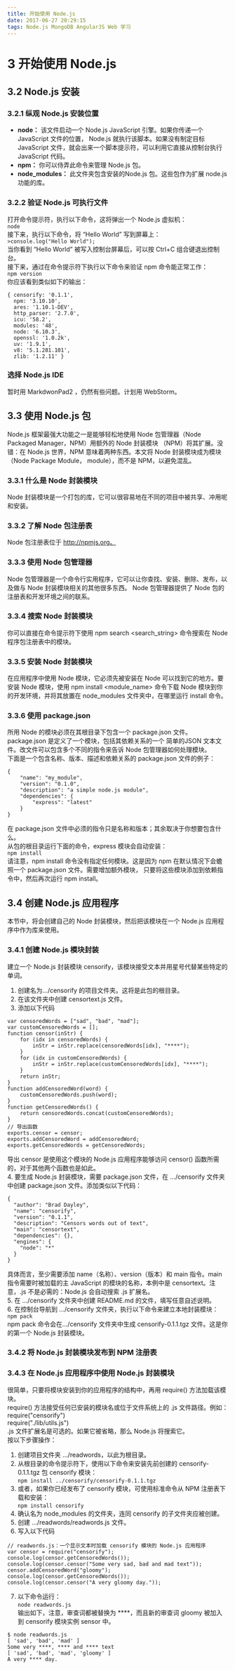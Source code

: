 ```yaml
---
title: 开始使用 Node.js 
date: 2017-06-27 20:29:15
tags: Node.js MongoDB AngularJS Web 学习
---
```

# 3 开始使用 Node.js  

## 3.2 Node.js 安装  

### 3.2.1 纵观 Node.js 安装位置  
- **node：** 该文件启动一个 Node.js JavaScript 引擎。如果你传递一个 JavaScript 文件的位置， Node.js 就执行该脚本。如果没有制定目标 JavaScript 文件，就会出来一个脚本提示符，可以利用它直接从控制台执行 JavaScript 代码。  
- **npm：** 你可以侍弄此命令来管理 Node.js 包。  
- **node_modules：** 此文件夹包含安装的Node.js 包。这些包作为扩展 node.js 功能的库。  

### 3.2.2 验证 Node.js 可执行文件  
打开命令提示符，执行以下命令，这将弹出一个 Node.js 虚拟机：  
`node`  
接下来，执行以下命令，将 “Hello World” 写到屏幕上：  
`>console.log("Hello World");`  
当你看到 “Hello World” 被写入控制台屏幕后，可以按 Ctrl+C 组合键退出控制台。  
接下来，通过在命令提示符下执行以下命令来验证 npm 命令能正常工作：  
`npm version`  
你应该看到类似如下的输出：  
```
{ censorify: '0.1.1',  
  npm: '3.10.10',  
  ares: '1.10.1-DEV',  
  http_parser: '2.7.0',  
  icu: '58.2',  
  modules: '48',  
  node: '6.10.3',  
  openssl: '1.0.2k',  
  uv: '1.9.1',  
  v8: '5.1.281.101',  
  zlib: '1.2.11' }  
```  

### 选择 Node.js IDE  
暂时用 MarkdwonPad2 ，仍然有些问题。计划用 WebStorm。  

## 3.3 使用 Node.js 包  
Node.js 框架最强大功能之一是能够轻松地使用 Node 包管理器（Node Packaged Manager，NPM）用额外的 Node 封装模块
（NPM）将其扩展。没错：在 Node.js 世界，NPM 意味着两种东西。本文将 Node 封装模块成为模块（Node Package Module，
module），而不是 NPM，以避免混乱。  

### 3.3.1 什么是 Node 封装模块  
Node 封装模块是一个打包的库，它可以很容易地在不同的项目中被共享、冲用呢和安装。  

### 3.3.2 了解 Node 包注册表  
Node 包注册表位于 http://npmjs.org。  

### 3.3.3 使用 Node 包管理器  
Node 包管理器是一个命令行实用程序，它可以让你查找、安装、删除、发布，以及做与 Node 封装模块相关的其他很多东西。
Node 包管理器提供了 Node 包的注册表和开发环境之间的联系。  

### 3.3.4 搜索 Node 封装模块  
你可以直接在命令提示符下使用 npm search <search_string> 命令搜索在 Node 程序包注册表中的模块。  

### 3.3.5 安装 Node 封装模块  
在应用程序中使用 Node 模块，它必须先被安装在 Node 可以找到它的地方。要安装 Node 模块，使用 npm install <module_name>
命令下载 Node 模块到你的开发环境，并将其放置在 node_modules 文件夹中，在哪里运行 install 命令。  

### 3.3.6 使用 package.json  
所用 Node 的模块必须在其根目录下包含一个 package.json 文件。package.json 是定义了一个模块，包括其依赖关系的一个
简单的JSON 文本文件。改文件可以包含多个不同的指令来告诉 Node 包管理器如何处理模块。  
下面是一个包含名称、版本、描述和依赖关系的 package.json 文件的例子：  
```
{
    "name": "my_module",
    "version": "0.1.0",
    "description": "a simple node.js module",
    "dependencies": {
        "express": "latest"
    }
}
```
在 package.json 文件中必须的指令只是名称和版本；其余取决于你想要包含什么。  
从包的根目录运行下面的命令，express 模块会自动安装：  
`npm install`  
请注意，npm install 命令没有指定任何模块。这是因为 npm 在默认情况下会蟾照一个 package.json 文件。需要增加额外模块，
只要将这些模块添加到依赖指令中，然后再次运行 npm install。  

## 3.4 创建 Node.js 应用程序  
本节中，将会创建自己的 Node 封装模块，然后把该模块在一个 Node.js 应用程序中作为库来使用。  

### 3.4.1 创建 Node.js 模块封装  
建立一个 Node.js 封装模块 censorify，该模块接受文本并用星号代替某些特定的单词。  
1. 创建名为.../censorify 的项目文件夹。这将是此包的根目录。    
2. 在该文件夹中创建 censortext.js 文件。  
3. 添加以下代码  
```
var censoredWords = ["sad", "bad", "mad"];
var customCensoredWords = [];
function censor(inStr) {
    for (idx in censoredWords) {
        inStr = inStr.replace(censoredWords[idx], "****");
    }
    for (idx in customCensoredWords) {
        inStr = inStr.replace(customCensoredWords[idx], "****");
    }
    return inStr;
}
function addCensoredWord(word) {
    customCensoredWords.push(word);
}
function getCensoredWords() {
    return censoredWords.concat(customCensoredWords);
}
// 导出函数
exports.censor = censor;
exports.addCensoredWord = addCensoredWord;
exports.getCensoredWords = getCensoredWords;
```
导出 censor 是使用这个模块的 Node.js 应用程序能够访问 censor() 函数所需的，对于其他两个函数也是如此。  
4. 要生成 Node.js 封装模块，需要 package.json 文件，在 .../censorify 文件夹中创建 package.json 
文件。添加类似以下代码：  
```
{
  "author": "Brad Dayley",
  "name": "censorify",
  "version": "0.1.1",
  "description": "Censors words out of text",
  "main": "censortext",
  "dependencies": {},
  "engines": {
    "node": "*"
  }
}
```  
具体而言，至少需要添加 name（名称）、version（版本）和 main 指令。main 指令需要时被加载的主 JavaScript 
的模块的名称，本例中是 censortext。注意，.js 不是必需的：Node.js 会自动搜索 .js 扩展名。  
5. 在 .../censorify 文件夹中创建 README.md 的文件，填写任意自述说明。  
6. 在控制台导航到 .../censorify 文件夹，执行以下命令来建立本地封装模块：  
`npm pack`  
npm pack 命令会在.../censorify 文件夹中生成 censorify-0.1.1.tgz 文件。这是你的第一个 Node.js 
封装模块。   

### 3.4.2 将 Node.js 封装模块发布到 NPM 注册表   

### 3.4.3 在 Node.js 应用程序中使用 Node.js 封装模块   
很简单，只要将模块安装到你的应用程序的结构中，再用 require() 方法加载该模块。  
require() 方法接受任何已安装的模块名或位于文件系统上的 .js 文件路径。例如：  
require("censorify")  
require("./lib/utils.js")  
.js 文件扩展名是可选的。如果它被省略，那么 Node.js 将搜索它。  
按以下步骤操作：  
1. 创建项目文件夹 .../readwords，以此为根目录。    
2. 从根目录的命令提示符下，使用以下命令来安装先前创建的 censorify-0.1.1.tgz 包 censorify 模块：  
`npm install ../censorify/censorify-0.1.1.tgz`  
3. 或者，如果你已经发布了 censorify 模块，可使用标准命令从 NPM 注册表下载和安装：  
`npm install censorify`  
4. 确认名为 node_modules 的文件夹，连同 censorify 的子文件夹应被创建。  
5. 创建 .../readwords/readwords.js 文件。  
6. 写入以下代码  
```
// readwords.js：一个显示文本时加载 censorify 模块的 Node.js 应用程序
var censor = require("censorify");
console.log(censor.getCensoredWords());
console.log(censor.censor("Some very sad, bad and mad text"));
censor.addCensoredWord("gloomy");
console.log(censor.getCensoredWords());
console.log(censor.censor("A very gloomy day."));
```
7. 以下命令运行：  
`node readwords.js`  
输出如下，注意，审查词都被替换为 ****，而且新的审查词 gloomy 被加入到 censorify 模块实例 sensor 中。  
```
$ node readwords.js
[ 'sad', 'bad', 'mad' ]
Some very ****, **** and **** text
[ 'sad', 'bad', 'mad', 'gloomy' ]
A very **** day.
```  

